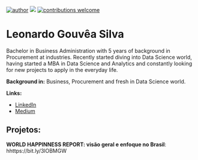 [![author](https://img.shields.io/badge/author-leohgs-yellow.svg)](https://www.linkedin.com/in/carlosfab) [![](https://img.shields.io/badge/python-3.7+-blue.svg)](https://www.python.org/downloads/release/python-365/) [![contributions welcome](https://img.shields.io/badge/contributions-welcome-brightgreen.svg?style=flat)](https://github.com/carlosfab/data_science/issues)


# Leonardo Gouvêa Silva
Bachelor in Business Administration with 5 years of background in Procurement at industries. Recently started diving into Data Science world, having started a MBA in Data Science and Analytics and constantly looking for new projects to apply in the everyday life.


**Background in:** Business, Procurement and fresh in Data Science world.

**Links:**
* [LinkedIn](https://www.linkedin.com/in/leonardo-gouvêa-silva-8b665a93)
* [Medium](https://medium.com/@leonardo.hgouvea)


## Projetos:
**WORLD HAPPINNESS REPORT: visão geral e enfoque no Brasil**: hhttps://bit.ly/3lOBMGW

